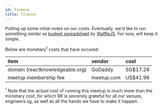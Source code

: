 ```yaml
---
id: finance
title: Finance
---
```


Putting up some initial notes on our costs. Eventually, we'd like to run something similar as [budget spreadsheet](https://docs.google.com/spreadsheets/d/1D3_RS7sMBZZxJRSmrTM_3Rf0ZyTfD3ApbftW8TwZ468/edit) by [WaffleJS](https://wafflejs.com/). For now, will keep it simple.

Below are monetary<sup>1</sup> costs that have occured:

| item                            | vendor     | cost      |
| :------------------------------ | :--------- | :-------- |
| domain (reactknowledgeable.org) | GoDaddy    | SG\$17.26 |
| meetup membership fee           | meetup.com | US\$41.96 |

<sup>1</sup> Note that the _actual_ cost of running this meetup is much more than the monetary cost, for which RK is sincerely grateful for all our venues, engineers.sg, as well as all the hands we have to make it happen.
